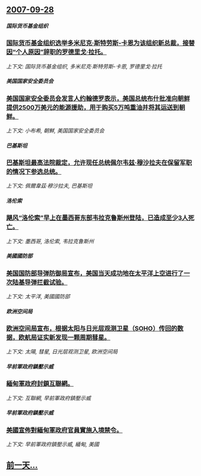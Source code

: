 ## [2007-09-28](/news/2007/09/28/index.md)

##### 国际货币基金组织
### [国际货币基金组织选举多米尼克·斯特劳斯-卡恩为该组织新总裁，接替因“个人原因”辞职的罗德里戈·拉托。](/news/2007/09/28/国际货币基金组织选举多米尼克-斯特劳斯-卡恩为该组织新总裁-接替因-个人原因-辞职的罗德里戈-拉托.md)
_上下文: 国际货币基金组织, 多米尼克·斯特劳斯-卡恩, 罗德里戈·拉托_

##### 美国国家安全委员会
### [美国国家安全委员会发言人约翰德罗表示，美国总统布什批准向朝鲜提供2500万美元的能源援助，用于购买5万吨重油并将其运送到朝鲜。](/news/2007/09/28/美国国家安全委员会发言人约翰德罗表示-美国总统布什批准向朝鲜提供2500万美元的能源援助-用于购买5万吨重油并将其运送到.md)
_上下文: 小布希, 朝鮮, 美国国家安全委员会_

##### 巴基斯坦
### [巴基斯坦最高法院裁定，允许现任总统佩尔韦兹·穆沙拉夫在保留军职的情况下参选总统。](/news/2007/09/28/巴基斯坦最高法院裁定-允许现任总统佩尔韦兹-穆沙拉夫在保留军职的情况下参选总统.md)
_上下文: 佩爾韋茲·穆沙拉夫, 巴基斯坦_

##### 洛伦索
### [飓风“洛伦索”早上在墨西哥东部韦拉克鲁斯州登陆，已造成至少3人死亡。](/news/2007/09/28/飓风-洛伦索-早上在墨西哥东部韦拉克鲁斯州登陆-已造成至少3人死亡.md)
_上下文: 墨西哥, 洛伦索, 韦拉克鲁斯州_

##### 美國國防部
### [美国国防部导弹防御局宣布，美国当天成功地在太平洋上空进行了一次陆基导弹拦截试验。](/news/2007/09/28/美国国防部导弹防御局宣布-美国当天成功地在太平洋上空进行了一次陆基导弹拦截试验.md)
_上下文: 太平洋, 美國國防部_

##### 欧洲空间局
### [欧洲空间局宣布，根据太阳与日光层观测卫星（SOHO）传回的数据，欧航局证实新发现一颗周期彗星。](/news/2007/09/28/欧洲空间局宣布-根据太阳与日光层观测卫星-SOHO-传回的数据-欧航局证实新发现一颗周期彗星.md)
_上下文: 太陽, 彗星, 日光层观测卫星, 欧洲空间局_

##### 早前軍政府鎮壓示威
### [緬甸軍政府封鎖互聯網。](/news/2007/09/28/緬甸軍政府封鎖互聯網.md)
_上下文: 互聯網, 早前軍政府鎮壓示威_

##### 早前軍政府鎮壓示威
### [美國宣佈對緬甸軍政府官員實施入境禁令。](/news/2007/09/28/美國宣佈對緬甸軍政府官員實施入境禁令.md)
_上下文: 早前軍政府鎮壓示威, 緬甸, 美國_

## [前一天...](/news/2007/09/27/index.md)


